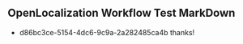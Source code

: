 ## OpenLocalization Workflow Test MarkDown
* d86bc3ce-5154-4dc6-9c9a-2a282485ca4b 
thanks!<!--HONumber=Mar16_HO4-->
